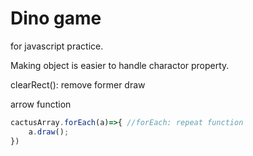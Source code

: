 # Dino game
for javascript practice. 

Making object is easier to handle charactor property. 

clearRect(): remove former draw

arrow function
```javascript
cactusArray.forEach(a)=>{ //forEach: repeat function 
    a.draw();
})
```
